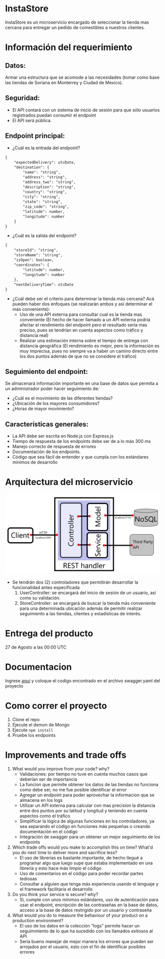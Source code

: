 # InstaStore

InstaStore es un microservicio encargado de seleccionar la tienda mas cercana para entregar un pedido de comestibles a nuestros clientes.

# Información del requerimiento

## Datos:
Armar una estructura que se acomode a las necesidades (tomar como base las tiendas de Soriana en Monterrey y Ciudad de Mexico).

## Seguridad:
- El API contará con un sistema de inicio de sesión para que sólo usuarios registrados puedan consumir el endpoint
- El API será pública.

## Endpoint principal:
- ¿Cuál es la entrada del endpoint?
````
{
	"expectedDelivery": utcDate,
	"destination": {
		"name": "string",
		"address": "string",
		"address_two": "string",
		"description": "string",
		"country": "string",
		"city": "string",
		"state": "string",
		"zip_code": "string",
		"latitude": number,
		"longitude": number
	}
}
````
- ¿Cuál es la salida del endpoint?
````
{
	"storeId": "string",
	"storeName": "string",
	"isOpen": boolean,
	"coordinates": {
		"latitude": number,
		"longitude": number
	},
	"nextDeliveryTime": utcDate
}
````

- ¿Cuál debe ser el criterio para determinar la tienda más cercana? 
Acá pueden haber dos enfoques (se realizarán ambos y así determinar el más conveniente):
	- Uso de una API externa para consultar cual es la tienda mas conveniente (El hecho de hacer llamado a un API externa podría afectar el rendimiento del endpoint pero el resultado sería mas preciso, pues se tendrían en cuenta aspectos como tráfico y distancia real)
	- Realizar una estimación interna sobre el tiempo de entrega con distancia geográfica (El rendimiento es mejor, pero la información es muy imprecisa, pues no siempre va a haber un camino directo entre los dos puntos además de que no se considere el tráfico)

## Seguimiento del endpoint:

Se almacenará información importante en una base de datos que permita a un administrador poder hacer seguimiento de:

- ¿Cuál es el movimiento de las diferentes tiendas?
- ¿Ubicación de los mayores consumidores?
- ¿Horas de mayor movimiento?

## Características generales:
	
- La API debe ser escrita en Node.js con Express.js
- Tiempo de respuesta de los endpoints debe ser de a lo más 300 ms
- Manejo correcto de respuesta de errores
- Documentación de los endpoints.
- Código que sea fácil de entender y que cumpla con los estándares mínimos de desarrollo

# Arquitectura del microservicio

![Arquitectura de InstaStore](./architecture-instastore.png)

- Se tendrán dos (2) controladores que permitirán desarrollar la funcionalidad antes especificada
	1. UserController: se encargará del inicio de sesión de un usuario, así como su validación.
	2. StoreController: se encargará de buscar la tienda más conveniente para una determinada ubicación además de permitir realizar seguimiento a las tiendas, clientes y estadísticas de interés.

# Entrega del producto

27 de Agosto a las 00:00 UTC

# Documentacion

Ingrese [aqui](http://editor.swagger.io/) y coloque el codigo encontrado en el archivo swagger.yaml del proyecto

# Como correr el proyecto

1. Clone el repo
2. Ejecute el demon de Mongo
3. Ejecute `npm install`
4. Pruebe los endpoints

# Improvements and trade offs

1. What would you improve from your code? why?
	- Validaciones: por tiempo no tuve en cuenta muchos casos que deberían ser de importancia
	- La funcion que permite obtener los datos de las tiendas no funciona como debe ser, no me fue posible identificar el error
	- Agregar un endpoint para poder aprovechar la informacion que se almacena en los logs
	- Utilizar un API externa para calcular con mas precision la distancia entre dos puntos por su latitud y longitud y teniendo en cuenta aspectos como el tráfico
	- Simplificar la lógica de algunas funciones en los controladores, ya sea separando el código en funciones más pequeñas o creando documentación en el código
	- Integración de swagger para un obtener un mejor seguimiento de los endpoints
2. Which trade offs would you make to accomplish this on time? What'd you do next time to deliver more and sacrifice less?
	- El uso de librerias es bastante importante, de hecho llegué a programar algo que luego supe que estaba implementado en una librería y esto hace más limpio el código
	- Uso de comentarios en el código para poder recordar partes tediosas
	- Consultar a alguien que tenga más experiencia usando el lenguaje y el framework facilitaría el desarrollo
3. Do you think your service is secure? why?
	- Si, cumple con unos mínimos estándares, uso de autenticación para usar el endpoint, encripción de las contraseñas en la base de datos, acceso a la base de datos restrigido por un usuario y contraseña
4. What would you do to measure the behaviour of your product on a production environment?
	- El uso de los datos en la colección "logs" permite hacer un seguimmiento de lo que ha sucedido con los llamados exitosos al API
	- Sería bueno manejar de mejor manera los errores que pueden ser arrojados por el usuario, esto con el fin de identificar posibles errores

